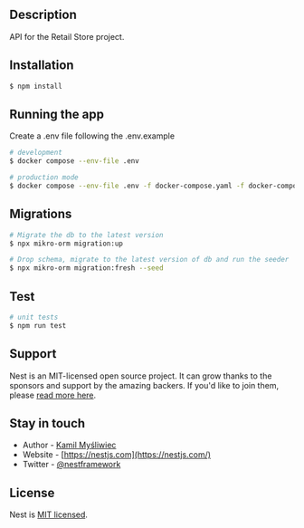 ## Description

API for the Retail Store project.

## Installation

```bash
$ npm install
```

## Running the app

Create a .env file following the .env.example

```bash
# development
$ docker compose --env-file .env

# production mode
$ docker compose --env-file .env -f docker-compose.yaml -f docker-compose.prod.yaml up -d
```

## Migrations

```bash
# Migrate the db to the latest version
$ npx mikro-orm migration:up

# Drop schema, migrate to the latest version of db and run the seeder
$ npx mikro-orm migration:fresh --seed

```

## Test

```bash
# unit tests
$ npm run test

```

## Support

Nest is an MIT-licensed open source project. It can grow thanks to the sponsors and support by the amazing backers. If you'd like to join them, please [read more here](https://docs.nestjs.com/support).

## Stay in touch

- Author - [Kamil Myśliwiec](https://kamilmysliwiec.com)
- Website - [https://nestjs.com](https://nestjs.com/)
- Twitter - [@nestframework](https://twitter.com/nestframework)

## License

Nest is [MIT licensed](LICENSE).
